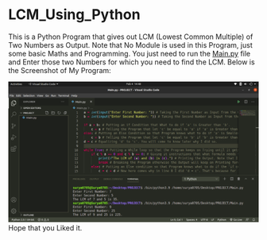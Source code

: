 # LCM_Using_Python
This is a Python Program that gives out LCM (Lowest Common Multiple) of Two Numbers as Output. Note that No Module is used in this Program, just some basic Maths and Programming. You just need to run the [Main.py](Main.py) file and Enter those two Numbers for which you need to find the LCM. Below is the Screenshot of My Program:

<img src="Code_Screenshot.png"><img>
Hope that you Liked it.
